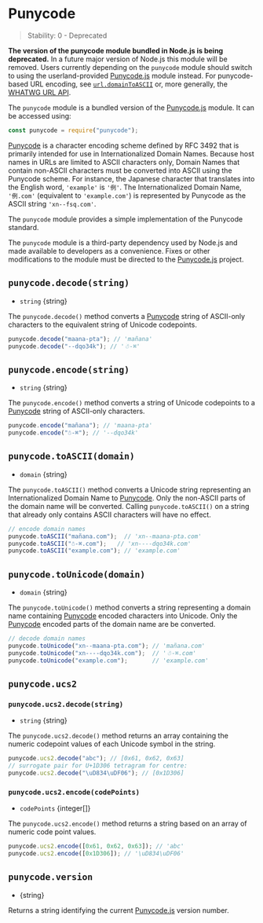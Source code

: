 # Punycode

<!-- YAML
deprecated: v7.0.0
-->

<!--introduced_in=v0.10.0-->

> Stability: 0 - Deprecated

<!-- source_link=lib/punycode.js -->

**The version of the punycode module bundled in Node.js is being deprecated.**
In a future major version of Node.js this module will be removed. Users
currently depending on the `punycode` module should switch to using the
userland-provided [Punycode.js][] module instead. For punycode-based URL
encoding, see [`url.domainToASCII`][] or, more generally, the
[WHATWG URL API][].

The `punycode` module is a bundled version of the [Punycode.js][] module. It
can be accessed using:

```js
const punycode = require("punycode");
```

[Punycode][] is a character encoding scheme defined by RFC 3492 that is
primarily intended for use in Internationalized Domain Names. Because host
names in URLs are limited to ASCII characters only, Domain Names that contain
non-ASCII characters must be converted into ASCII using the Punycode scheme.
For instance, the Japanese character that translates into the English word,
`'example'` is `'例'`. The Internationalized Domain Name, `'例.com'` (equivalent
to `'example.com'`) is represented by Punycode as the ASCII string
`'xn--fsq.com'`.

The `punycode` module provides a simple implementation of the Punycode standard.

The `punycode` module is a third-party dependency used by Node.js and
made available to developers as a convenience. Fixes or other modifications to
the module must be directed to the [Punycode.js][] project.

## `punycode.decode(string)`

<!-- YAML
added: v0.5.1
-->

* `string` {string}

The `punycode.decode()` method converts a [Punycode][] string of ASCII-only
characters to the equivalent string of Unicode codepoints.

```js
punycode.decode("maana-pta"); // 'mañana'
punycode.decode("--dqo34k"); // '☃-⌘'
```

## `punycode.encode(string)`

<!-- YAML
added: v0.5.1
-->

* `string` {string}

The `punycode.encode()` method converts a string of Unicode codepoints to a
[Punycode][] string of ASCII-only characters.

```js
punycode.encode("mañana"); // 'maana-pta'
punycode.encode("☃-⌘"); // '--dqo34k'
```

## `punycode.toASCII(domain)`

<!-- YAML
added: v0.6.1
-->

* `domain` {string}

The `punycode.toASCII()` method converts a Unicode string representing an
Internationalized Domain Name to [Punycode][]. Only the non-ASCII parts of the
domain name will be converted. Calling `punycode.toASCII()` on a string that
already only contains ASCII characters will have no effect.

```js
// encode domain names
punycode.toASCII("mañana.com");  // 'xn--maana-pta.com'
punycode.toASCII("☃-⌘.com");   // 'xn----dqo34k.com'
punycode.toASCII("example.com"); // 'example.com'
```

## `punycode.toUnicode(domain)`

<!-- YAML
added: v0.6.1
-->

* `domain` {string}

The `punycode.toUnicode()` method converts a string representing a domain name
containing [Punycode][] encoded characters into Unicode. Only the [Punycode][]
encoded parts of the domain name are be converted.

```js
// decode domain names
punycode.toUnicode("xn--maana-pta.com"); // 'mañana.com'
punycode.toUnicode("xn----dqo34k.com");  // '☃-⌘.com'
punycode.toUnicode("example.com");       // 'example.com'
```

## `punycode.ucs2`

<!-- YAML
added: v0.7.0
-->

### `punycode.ucs2.decode(string)`

<!-- YAML
added: v0.7.0
-->

* `string` {string}

The `punycode.ucs2.decode()` method returns an array containing the numeric
codepoint values of each Unicode symbol in the string.

```js
punycode.ucs2.decode("abc"); // [0x61, 0x62, 0x63]
// surrogate pair for U+1D306 tetragram for centre:
punycode.ucs2.decode("\uD834\uDF06"); // [0x1D306]
```

### `punycode.ucs2.encode(codePoints)`

<!-- YAML
added: v0.7.0
-->

* `codePoints` {integer\[]}

The `punycode.ucs2.encode()` method returns a string based on an array of
numeric code point values.

```js
punycode.ucs2.encode([0x61, 0x62, 0x63]); // 'abc'
punycode.ucs2.encode([0x1D306]); // '\uD834\uDF06'
```

## `punycode.version`

<!-- YAML
added: v0.6.1
-->

* {string}

Returns a string identifying the current [Punycode.js][] version number.

[Punycode]: https://tools.ietf.org/html/rfc3492
[Punycode.js]: https://github.com/bestiejs/punycode.js
[WHATWG URL API]: url.md#the-whatwg-url-api
[`url.domainToASCII`]: url.md#urldomaintoasciidomain
